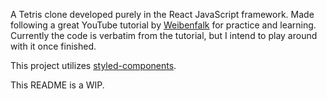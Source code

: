 A Tetris clone developed purely in the React JavaScript framework. Made following a great YouTube tutorial by [Weibenfalk](https://www.youtube.com/playlist?list=PL0jpcQ5lO0nEH2BpPmJhePz_urgyAljFB) for practice and learning. Currently the code is verbatim from the tutorial, but I intend to play around with it once finished.

This project utilizes [styled-components](https://www.styled-components.com/docs/basics).


This README is a WIP.
